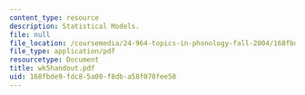 ```yaml
---
content_type: resource
description: Statistical Models.
file: null
file_location: /coursemedia/24-964-topics-in-phonology-fall-2004/168fbde9fdc85a00f8dba58f070fee50_wk5handout.pdf
file_type: application/pdf
resourcetype: Document
title: wk5handout.pdf
uid: 168fbde9-fdc8-5a00-f8db-a58f070fee50
---
```

